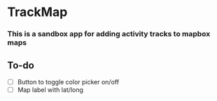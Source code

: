 # TrackMap

### This is a sandbox app for adding activity tracks to mapbox maps

## To-do

- [ ] Button to toggle color picker on/off
- [ ] Map label with lat/long

